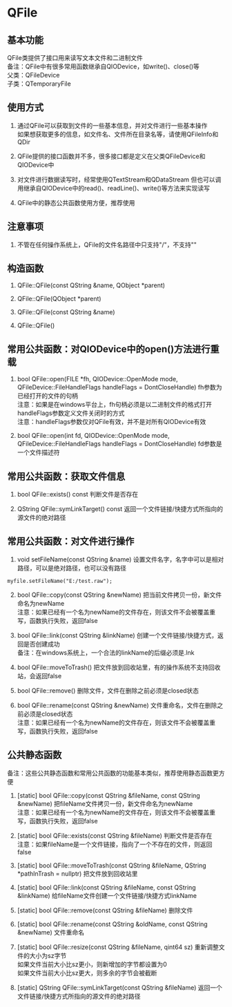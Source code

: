 # QFile

## 基本功能
QFile类提供了接口用来读写文本文件和二进制文件  
备注：QFile中有很多常用函数继承自QIODevice，如write()、close()等  
父类：QFileDevice  
子类：QTemporaryFile  


## 使用方式
1. 通过QFile可以获取到文件的一些基本信息，并对文件进行一些基本操作  
如果想获取更多的信息，如文件名、文件所在目录名等，请使用QFileInfo和QDir  

2. QFile提供的接口函数并不多，很多接口都是定义在父类QFileDevice和QIODevice中

3. 对文件进行数据读写时，经常使用QTextStream和QDataStream
但也可以调用继承自QIODevice中的read()、readLine()、write()等方法来实现读写  

4. QFile中的静态公共函数使用方便，推荐使用


## 注意事项
1. 不管在任何操作系统上，QFile的文件名路径中只支持"/"，不支持"\"  


## 构造函数
1. QFile::QFile(const QString &name, QObject \*parent)

2. QFile::QFile(QObject \*parent)

3. QFile::QFile(const QString &name)

4. QFile::QFile()


## 常用公共函数：对QIODevice中的open()方法进行重载
1. bool QFile::open(FILE \*fh, QIODevice::OpenMode mode, QFileDevice::FileHandleFlags handleFlags = DontCloseHandle)
fh参数为已经打开的文件的句柄  
注意：如果是在windows平台上，fh句柄必须是以二进制文件的格式打开  
handleFlags参数定义文件关闭时的方式  
注意：handleFlags参数仅对QFile有效，并不是对所有QIODevice有效  

2. bool QFile::open(int fd, QIODevice::OpenMode mode, QFileDevice::FileHandleFlags handleFlags = DontCloseHandle)
fd参数是一个文件描述符  


## 常用公共函数：获取文件信息
1. bool QFile::exists() const
判断文件是否存在  

2. QString QFile::symLinkTarget() const
返回一个文件链接/快捷方式所指向的源文件的绝对路径  


## 常用公共函数：对文件进行操作
1. void setFileName(const QString &name)
设置文件名字，名字中可以是相对路径，可以是绝对路径，也可以没有路径  
```
myfile.setFileName("E:/test.raw");
```

2. bool QFile::copy(const QString &newName)
把当前文件拷贝一份，新文件命名为newName  
注意：如果已经有一个名为newName的文件存在，则该文件不会被覆盖重写，函数执行失败，返回false  

3. bool QFile::link(const QString &linkName)
创建一个文件链接/快捷方式，返回是否创建成功  
备注：在windows系统上，一个合法的linkName的后缀必须是.lnk  

4. bool QFile::moveToTrash()
把文件放到回收站里，有的操作系统不支持回收站，会返回false  

5. bool QFile::remove()
删除文件，文件在删除之前必须是closed状态  

6. bool QFile::rename(const QString &newName)
文件重命名，文件在删除之前必须是closed状态  
注意：如果已经有一个名为newName的文件存在，则该文件不会被覆盖重写，函数执行失败，返回false  


## 公共静态函数
备注：这些公共静态函数和常用公共函数的功能基本类似，推荐使用静态函数更方便
1. [static] bool QFile::copy(const QString &fileName, const QString &newName)
把fileName文件拷贝一份，新文件命名为newName  
注意：如果已经有一个名为newName的文件存在，则该文件不会被覆盖重写，函数执行失败，返回false  

2. [static] bool QFile::exists(const QString &fileName)
判断文件是否存在  
注意：如果fileName是一个文件链接，指向了一个不存在的文件，则返回false  

3. [static] bool QFile::moveToTrash(const QString &fileName, QString \*pathInTrash = nullptr)
把文件放到回收站里  

4. [static] bool QFile::link(const QString &fileName, const QString &linkName)
给fileName文件创建一个文件链接/快捷方式linkName  

5. [static] bool QFile::remove(const QString &fileName)
删除文件  

6. [static] bool QFile::rename(const QString &oldName, const QString &newName)
文件重命名  

7. [static] bool QFile::resize(const QString &fileName, qint64 sz)
重新调整文件的大小为sz字节  
如果文件当前大小比sz更小，则新增加的字节都设置为0  
如果文件当前大小比sz更大，则多余的字节会被截断  

8. [static] QString QFile::symLinkTarget(const QString &fileName)
返回一个文件链接/快捷方式所指向的源文件的绝对路径  


